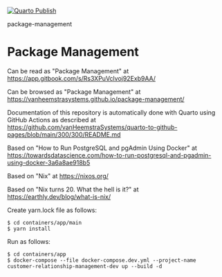 [![Quarto Publish](https://github.com/vanHeemstraSystems/package-management/actions/workflows/publish.yml/badge.svg)](https://github.com/vanHeemstraSystems/package-management/actions/workflows/publish.yml)

package-management
# Package Management

Can be read as "Package Management" at https://app.gitbook.com/s/Rs3XPuVclvoj92Exb9AA/

Can be browsed as "Package Management" at https://vanheemstrasystems.github.io/package-management/

Documentation of this repository is automatically done with Quarto using GitHub Actions as described at https://github.com/vanHeemstraSystems/quarto-to-github-pages/blob/main/300/300/README.md

Based on "How to Run PostgreSQL and pgAdmin Using Docker" at https://towardsdatascience.com/how-to-run-postgresql-and-pgadmin-using-docker-3a6a8ae918b5

Based on "Nix" at https://nixos.org/

Based on "Nix turns 20. What the hell is it?" at https://earthly.dev/blog/what-is-nix/

Create yarn.lock file as follows:

```
$ cd containers/app/main
$ yarn install
```

Run as follows:

```
$ cd containers/app
$ docker-compose --file docker-compose.dev.yml --project-name customer-relationship-management-dev up --build -d
```
